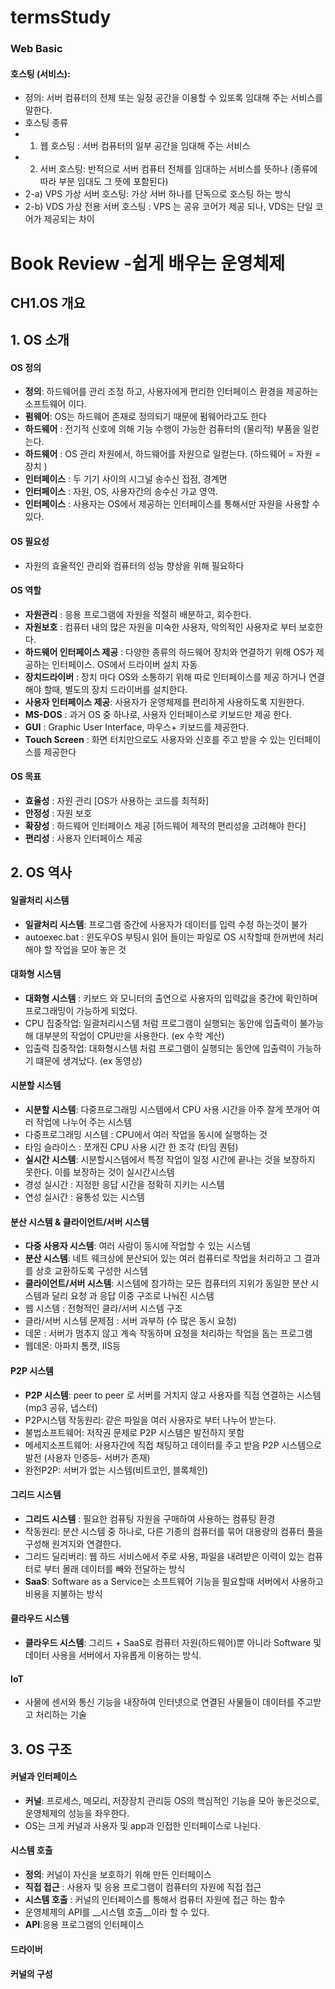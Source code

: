 # termsStudy
### Web Basic   
#### 호스팅 (서비스): 
* 정의: 서버 컴퓨터의 전체 또는 일정 공간을 이용할 수 있또록 임대해 주는 서비스를 말한다.   
* 호스팅 종류   
* 1. 웹 호스팅 : 서버 컴퓨터의 일부 공간을 임대해 주는 서비스   
* 2. 서버 호스팅: 반적으로 서버 컴퓨터 전체를 임대하는 서비스를 뜻하나 (종류에 따라 부분 임대도 그 뜻에 포함된다)  
* 2-a) VPS 가상 서버 호스팅: 가상 서버 하나를 단독으로 호스팅 하는 방식 
* 2-b) VDS 가상 전용 서버 호스팅 : VPS 는 공유 코어가 제공 되나, VDS는 단일 코어가 제공되는 차이
# Book Review -쉽게 배우는 운영체제
## CH1.OS 개요 
## 1. OS 소개
#### OS 정의
* __정의__: 하드웨어를 관리 조정 하고, 사용자에게 편리한 인터페이스 환경을 제공하는 소프트웨어 이다.  
* __펌웨어__: OS는 하드웨어 존재로 정의되기 때문에 펌웨어라고도 한다  
* __하드웨어__ : 전기적 신호에 의해 기능 수행이 가능한 컴퓨터의 (물리적) 부품을 일컫는다.  
* __하드웨어__ : OS 관리 차원에서, 하드웨어를 자원으로 일컫는다. (하드웨어 = 자원 = 장치 )     
* __인터페이스__ : 두 기기 사이의 시그널 송수신 접점, 경계면   
* __인터페이스__ : 자원, OS, 사용자간의 송수신 가교 영역.   
* __인터페이스__ : 사용자는 OS에서 제공하는 인터페이스를 통해서만 자원을 사용할 수 있다.   
#### OS 필요성 
* 자원의 효율적인 관리와 컴퓨터의 성능 향상을 위해 필요하다  
#### OS 역할 
* __자원관리__ : 응용 프로그램에 자원을 적절히 배분하고, 회수한다.
* __자원보호__ : 컴퓨터 내의 많은 자원을 미숙한 사용자, 악의적인 사용자로 부터 보호한다. 
* __하드웨어 인터페이스 제공__ : 다양한 종류의 하드웨어 장치와 연결하기 위해 OS가 제공하는 인터페이스. OS에서 드라이버 설치 자동   
* __장치드라이버__ : 장치 마다 OS와 소통하기 위해 따로 인터페이스를 제공 하거나 연결해야 할때, 별도의 장치 드라이버를 설치한다. 
* __사용자 인터페이스 제공__: 사용자가 운영체제를 편리하게 사용하도록 지원한다. 
* __MS-DOS__ : 과거 OS 중 하나로, 사용자 인터페이스로 키보드만 제공 한다. 
* __GUI__ : Graphic User Interface, 마우스+ 키보드를 제공한다. 
* __Touch Screen__ : 화면 터치만으로도 사용자와 신호를 주고 받을 수 있는 인터페이스를 제공한다 

#### OS 목표 
* __효율성__ : 자원 관리 [OS가 사용하는 코드를 최적화] 
* __안정성__ : 자원 보호
* __확장성__ : 하드웨어 인터페이스 제공 [하드웨어 제작의 편리성을 고려해야 한다]
* __편리성__ : 사용자 인터페이스 제공

## 2. OS 역사 
#### 일괄처리 시스템 

* __일괄처리 시스템__: 프로그램 중간에 사용자가 데이터를 입력 수정 하는것이 불가 
* autoexec.bat : 윈도우OS 부팅시 읽어 들이는 파일로 OS 시작할때 한꺼번에 처리해야 할 작업을 모아 놓은 것 
#### 대화형 시스템 
* __대화형 시스템__ : 키보드 와 모니터의 출연으로 사용자의 입력값을 중간에 확인하며 프로그래밍이 가능하게 되었다. 
* CPU 집중작업: 일괄처리시스템 처럼 프로그램이 실행되는 동안에 입출력이 불가능해 대부분의 작업이 CPU만을 사용한다. (ex 수학 계산) 
* 입출력 집중작업: 대화형시스템 처럼 프로그램이 실행되는 동안에 입출력이 가능하기 떄문에 생겨났다.  (ex 동영상)

#### 시분할 시스템 
* __시분할 시스템__: 다중프로그래밍 시스템에서 CPU 사용 시간을 아주 잘게 쪼개어 여러 작업에 나누어 주는 시스템  
* 다중프로그래밍 시스템 : CPU에서 여러 작업을 동시에 실행하는 것 
* 타임 슬라이스 : 쪼개진 CPU 사용 시간 한 조각 (타임 퀀텀)
* __실시간 시스템__: 시분할시스템에서 특정 작업이 일정 시간에 끝나는 것을 보장하지 못한다. 이를 보장하는 것이 실시간시스템
* 경성 실시간 : 지정한 응답 시간을 정확히 지키는 시스템 
* 연성 실시간 : 융통성 있는 시스템 
#### 분산 시스템 & 클라이언트/서버 시스템 
* __다중 사용자 시스템__: 여러 사람이 동시에 작업할 수 있는 시스템 
* __분산 시스템__: 네트 웨크상에 분산되어 있는 여러 컴퓨터로 작업을 처리하고 그 결과를 상호 교환하도록 구성한 시스템 
* __클라이언트/서버 시스템__: 시스템에 참가하는 모든 컴퓨터의 지위가 동일한 분산 시스템과 달리 요청 과 응답 이중 구조로 나눠진 시스템 
* 웹 시스템 : 전형적인 클라/서버 시스템 구조 
* 클라/서버 시스템 문제점 : 서버 과부하 (수 많은 동시 요청)
* 데몬 : 서버가 멈추지 않고 계속 작동하며 요청을 처리하는 작업을 돕는 프로그램 
* 웹데몬: 아파치 톰캣, IIS등 
#### P2P 시스템 
* __P2P 시스템__: peer to peer 로 서버를 거치지 않고 사용자를 직접 연결하는 시스템 (mp3 공유, 냅스터)
* P2P시스템 작동원리: 같은 파일을 여러 사용자로 부터 나누어 받는다. 
* 불법소프트웨어: 저작권 문제로 P2P 시스템은 발전하지 못함
* 메세지소프트웨어: 사용자간에 직접 채팅하고 데이터를 주고 받음 P2P 시스템으로 발전 (사용자 인증등- 서버가 존재)  
* 완전P2P: 서버가 없는 시스템(비트코인, 블록체인)  
#### 그리드 시스템 
* __그리드 시스템__ : 필요한 컴퓨팅 자원을 구매하여 사용하는 컴퓨팅 환경 
* 작동원리: 분산 시스템 중 하나로, 다른 기종의 컴퓨터를 묶어 대용량의 컴퓨터 풀을 구성해 원겨지와 연결한다. 
* 그리드 딜리버리: 웹 하드 서비스에서 주로 사용, 파일을 내려받은 이력이 있는 컴퓨터로 부터 몰래 데이터를 빼와 전달하는 방식
* __SaaS__: Software as a Service는 소프트웨어 기능을 필요할때 서버에서 사용하고 비용을 지불하는 방식   

#### 클라우드 시스템 
* __클라우드 시스템__: 그리드 + SaaS로 컴퓨터 자원(하드웨어)뿐 아니라 Software 및 데이터 사용을 서버에서 자유롭게 이용하는 방식. 
#### IoT 
* 사물에 센서와 통신 기능을 내장하여 인터넷으로 연결된 사물들이 데이터를 주고받고 처리하는 기술 
## 3. OS 구조 
#### 커널과 인터페이스 
* __커널__: 프로세스, 메모리, 저장장치 관리등 OS의 핵심적인 기능을 모아 놓은것으로, 운영체제의 성능을 좌우한다. 
* OS는 크게 커널과 사용자 및 app과 인접한 인터페이스로 나뉜다. 
#### 시스템 호출 
* __정의__: 커널이 자신을 보호하기 위해 만든 인터페이스 
* __직접 접근__ : 사용자 및 응용 프로그램이 컴퓨터의 자원에 직접 접근 
* __시스템 호출__ : 커널의 인터페이스를 통해서 컴퓨터 자원에 접근 하는 함수 
* 운영체제의 API를 __시스템 호출__이라 할 수 있다. 
* __API__:응용 프로그램의 인터페이스 
#### 드라이버
#### 커널의 구성 






